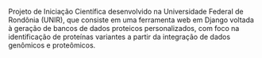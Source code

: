Projeto de Iniciação Científica desenvolvido na Universidade Federal de Rondônia (UNIR), que consiste em uma ferramenta web em Django voltada à geração de bancos de dados proteicos personalizados, com foco na identificação de proteínas variantes a partir da integração de dados genômicos e proteômicos.
